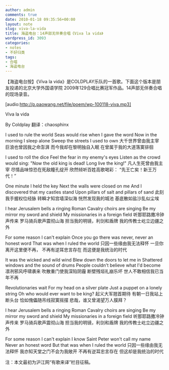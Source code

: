 ```yaml
---
author: admin
comments: true
date: 2010-01-18 09:35:56+00:00
layout: note
slug: viva-la-vida
title: 海盗电台：14声部无伴奏合唱《Viva la vida》
wordpress_id: 3093
categories:
- notes
- 不好归类
tags:
- 合唱
- 海盗电台
---
```


【海盗电台按】《Viva la vida》是COLDPLAY乐队的一首歌。下面这个版本是朋友投递的北京大学外国语学院 2009年129合唱比赛冠军作品。14声部无伴奏合唱的现场录音。

[audio:http://p.paowang.net/file/poem/wp-100118-viva.mp3]

Viva la vida

By Coldplay
翻译：chaosphinx 

I used to rule the world
Seas would rise when I gave the word
Now in the morning I sleep alone
Sweep the streets I used to own
大千世界曾由我主宰
巨浪也曾因我之命澎湃
而今我却在黎明独自入眠
在曾属于我的大道落寞徘徊

I used to roll the dice
Feel the fear in my enemy's eyes
Listen as the crowd would sing:
"Now the old king is dead! Long live the king!"
凡人生死曾由我主宰
尽情品味惊恐在死敌瞳孔绽开
欣然倾听百姓高歌喝彩：
“先王亡矣！新王万代！”

One minute I held the key
Next the walls were closed on me
And I discovered that my castles stand
Upon pillars of salt and pillars of sand
此刻我手握权位经脉
转瞬才知宫墙深似海
恍然发现我的城池
基底散如盐沙乱似尘埃

I hear Jerusalem bells a ringing
Roman Cavalry choirs are singing
Be my mirror my sword and shield
My missionaries in a foreign field
听那耶路撒冷钟声传来
罗马骑兵歌声震彻山海
担当我的明镜，利剑和盾牌
我的传教士屹立边疆之外

For some reason I can't explain
Once you go there was never,
never an honest word
That was when I ruled the world
只因一些缘由我无法释怀
一旦你离开这里便不再，
不再有逆耳忠言存在
而这便是我统治的时代

It was the wicked and wild wind
Blew down the doors to let me in
Shattered windows and the sound of drums
People couldn't believe what I'd become
凛冽邪风呼啸袭来
吹散重门使我深陷阴霾
断壁残垣礼崩乐坏
世人不敢相信我已当年不再

Revolutionaries wait
For my head on a silver plate
Just a puppet on a lonely string
Oh who would ever want to be king?
起义大军翘首期待
有朝一日我站上断头台
恰如傀儡随吊线寂寞摇摆
悲哉，谁又曾渴望万人膜拜？

I hear Jerusalem bells a ringing
Roman Cavalry choirs are singing
Be my mirror my sword and shield
My missionaries in a foreign field
听那耶路撒冷钟声传来
罗马骑兵歌声震彻山海
担当我的明镜，利剑和盾牌
我的传教士屹立边疆之外

For some reason I can't explain
I know Saint Peter won't call my name
Never an honest word
But that was when I ruled the world
只因一些缘由我无法释怀
我亦知天堂之门不会为我敞开
不再有逆耳忠言存在
但这却是我统治的时代


注：本文最初为沪江网“有歌来译”栏目征稿。

